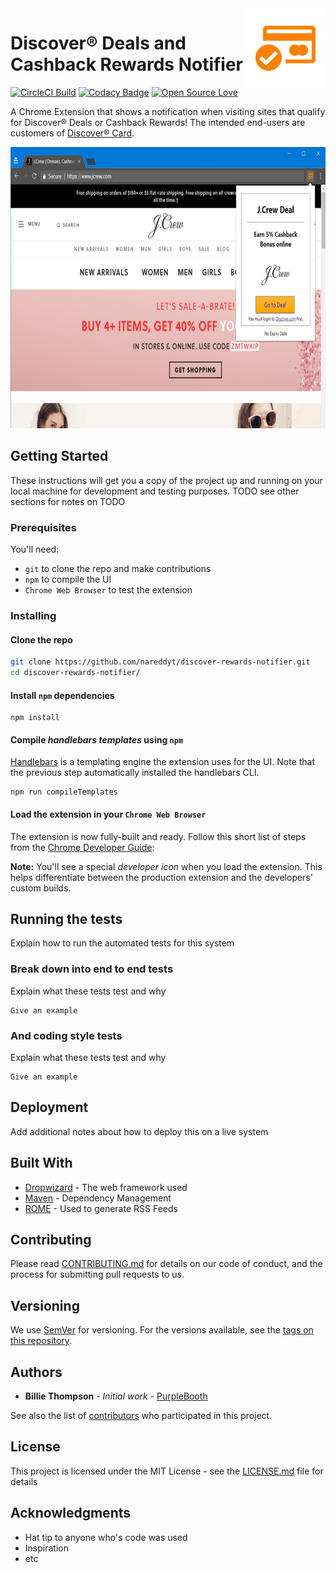 <img src="icon/store-icon-128-border.png" align="right" alt="Chrome Web Store Icon" />

# Discover® Deals and Cashback Rewards Notifier

[![CircleCI Build](https://circleci.com/gh/nareddyt/discover-rewards-notifier/tree/master.svg?style=svg)](https://circleci.com/gh/nareddyt/discover-rewards-notifier/tree/master)
[![Codacy Badge](https://api.codacy.com/project/badge/Grade/c196a657cab442c98672c7b52fafe1f9)](https://www.codacy.com/app/nareddyt/discover-rewards-notifier?utm_source=github.com&amp;utm_medium=referral&amp;utm_content=nareddyt/discover-rewards-notifier&amp;utm_campaign=Badge_Grade)
[![Open Source Love](https://badges.frapsoft.com/os/v1/open-source.svg?v=103)](https://github.com/ellerbrock/open-source-badge/)

A Chrome Extension that shows a notification when visiting sites that qualify for Discover® Deals or Cashback Rewards! The intended end-users are customers of [Discover® Card](https://www.discover.com/).

<p align="center">
    <img src="img/screenshots/jcrew.jpg" width="654" height="450" alt="Screenshot of extension in use" />
</p>

## Getting Started

These instructions will get you a copy of the project up and running on your local machine for development and testing purposes.
TODO see other sections for notes on TODO

### Prerequisites

You'll need:

- `git` to clone the repo and make contributions
- `npm` to compile the UI
- `Chrome Web Browser` to test the extension

### Installing

#### Clone the repo

```bash
git clone https://github.com/nareddyt/discover-rewards-notifier.git
cd discover-rewards-notifier/
```

#### Install `npm` dependencies

```
npm install
```

#### Compile *handlebars templates* using `npm`

[Handlebars](http://handlebarsjs.com/) is a templating engine the extension uses for the UI.
Note that the previous step automatically installed the handlebars CLI.

```
npm run compileTemplates
```

#### Load the extension in your `Chrome Web Browser`

The extension is now fully-built and ready. Follow this short list of steps from the [Chrome Developer Guide](https://developer.chrome.com/extensions/getstarted#unpacked):

**Note:** You'll see a special *developer icon* when you load the extension. This helps differentiate between the production extension and the developers' custom builds.

## Running the tests

Explain how to run the automated tests for this system

### Break down into end to end tests

Explain what these tests test and why

```
Give an example
```

### And coding style tests

Explain what these tests test and why

```
Give an example
```

## Deployment

Add additional notes about how to deploy this on a live system

## Built With

* [Dropwizard](http://www.dropwizard.io/1.0.2/docs/) - The web framework used
* [Maven](https://maven.apache.org/) - Dependency Management
* [ROME](https://rometools.github.io/rome/) - Used to generate RSS Feeds

## Contributing

Please read [CONTRIBUTING.md](https://gist.github.com/PurpleBooth/b24679402957c63ec426) for details on our code of conduct, and the process for submitting pull requests to us.

## Versioning

We use [SemVer](http://semver.org/) for versioning. For the versions available, see the [tags on this repository](https://github.com/your/project/tags).

## Authors

* **Billie Thompson** - *Initial work* - [PurpleBooth](https://github.com/PurpleBooth)

See also the list of [contributors](https://github.com/your/project/contributors) who participated in this project.

## License

This project is licensed under the MIT License - see the [LICENSE.md](LICENSE.md) file for details

## Acknowledgments

* Hat tip to anyone who's code was used
* Inspiration
* etc
